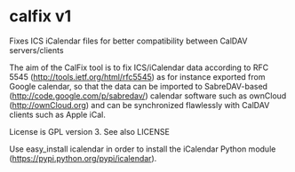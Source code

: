 calfix v1
=========

Fixes ICS iCalendar files for better compatibility between CalDAV servers/clients

The aim of the CalFix tool is to fix ICS/iCalendar data according to 
RFC 5545 (http://tools.ietf.org/html/rfc5545) as for instance exported 
from Google calendar, so that the data can be imported to 
SabreDAV-based (http://code.google.com/p/sabredav/) calendar software 
such as ownCloud (http://ownCloud.org) and can be synchronized flawlessly 
with CalDAV clients such as Apple iCal.     

License is GPL version 3. See also LICENSE

Use 
	easy_install icalendar
in order to install the iCalendar Python module (https://pypi.python.org/pypi/icalendar).
